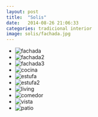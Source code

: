 ```yaml
---
layout: post
title:  "Solis"
date:   2014-08-26 21:06:33
categories: tradicional interior
image: solis/fachada.jpg
---
```


<ul class="unstyled">
  <li><img src="{{ site.baseurl }}/images/content/posts/solis/fachada.jpg" alt="fachada"></li>
  <li><img src="{{ site.baseurl }}/images/content/posts/solis/fachada2.jpg" alt="fachada2"></li>
  <li><img src="{{ site.baseurl }}/images/content/posts/solis/fachada3.jpg" alt="fachada3"></li>
  <li><img src="{{ site.baseurl }}/images/content/posts/solis/cocina.jpg" alt="cocina"></li>
  <li><img src="{{ site.baseurl }}/images/content/posts/solis/estufa.jpg" alt="estufa"></li>
  <li><img src="{{ site.baseurl }}/images/content/posts/solis/estufa2.jpg" alt="estufa2"></li>
  <li><img src="{{ site.baseurl }}/images/content/posts/solis/living.jpg" alt="living"></li>
  <li><img src="{{ site.baseurl }}/images/content/posts/solis/comedor.jpg" alt="comedor"></li>
  <li><img src="{{ site.baseurl }}/images/content/posts/solis/vista.jpg" alt="vista"></li>
  <li><img src="{{ site.baseurl }}/images/content/posts/solis/patio.jpg" alt="patio"></li>
</ul>